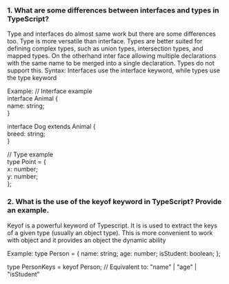 <h3>1. What are some differences between interfaces and types in TypeScript?</h3>
   
<p>Type and interfaces do almost same work but there are some differences too. Type is more versatile than interface.
Types are better suited for defining complex types, such as union types, intersection types, and mapped types. On the otherhand
inter face allowing multiple declarations with the same name to be merged into a single declaration. Types do not support this.
Syntax: Interfaces use the interface keyword, while types use the type keyword</p>

Example:
// Interface example </br>
interface Animal {</br>
  name: string; </br>
}

interface Dog extends Animal {</br>
  breed: string;</br>
}</br>

// Type example</br>
type Point = {</br>
  x: number;</br>
  y: number;</br>
};</br>


<h3>2. What is the use of the keyof keyword in TypeScript? Provide an example.</h3>
<p>Keyof is a powerful keyword of Typescript. It is is used to extract the keys of a given type (usually an object type).
This is more convenient to work with object and it provides an object the dynamic ability</p>


Example:
type Person = {
  name: string;
  age: number;
  isStudent: boolean;
};

type PersonKeys = keyof Person;
// Equivalent to: "name" | "age" | "isStudent"



